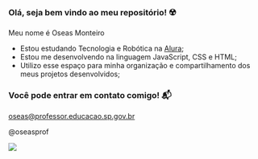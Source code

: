 ### Olá, seja bem vindo ao meu repositório! ☢️

Meu nome é Oseas Monteiro

- Estou estudando Tecnologia e Robótica na [Alura](https://www.alura.com.br);
- Estou me desenvolvendo na linguagem JavaScript, CSS e HTML;
- Utilizo esse espaço para minha organização e compartilhamento dos meus projetos desenvolvidos;

### Você pode entrar em contato comigo! 📬
oseas@professor.educacao.sp.gov.br

@oseasprof


![](https://media1.tenor.com/m/Q0gD_v98z2YAAAAC/birthday-wishes.gif)

